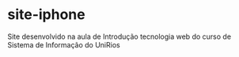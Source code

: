 # site-iphone
Site desenvolvido na aula de Introdução tecnologia web do curso de Sistema de Informação do UniRios 
